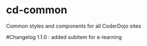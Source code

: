 # cd-common
Common styles and components for all CoderDojo sites

#Changelog
1.1.0 : added subitem for e-learning
